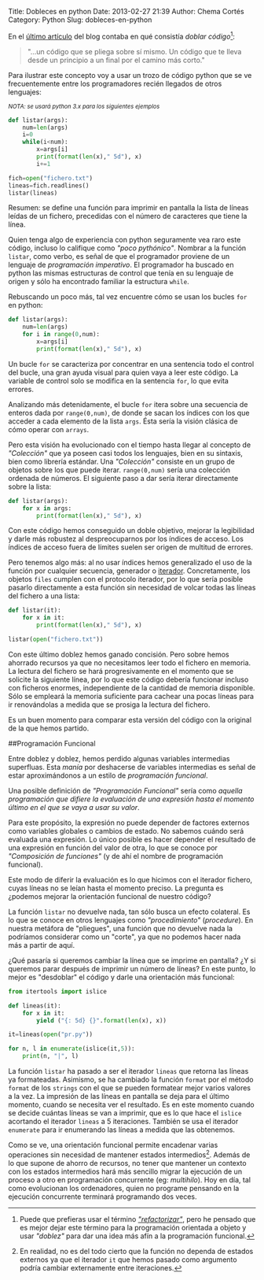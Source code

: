 Title: Dobleces en python
Date: 2013-02-27 21:39
Author: Chema Cortés
Category: Python
Slug: dobleces-en-python

En el [último artículo][1] del blog contaba en qué consistía *doblar código*[^1]:

> "...un código que se pliega sobre sí mismo. Un código que te
> lleva desde un principio a un final por el camino más corto."
	
Para ilustrar este concepto voy a usar un trozo de código python que se ve frecuentemente entre los programadores recién llegados de otros lenguajes:

<sub><em>NOTA: se usará python 3.x para los siguientes ejemplos</em></sub>

```python
def listar(args):
    num=len(args)
    i=0
    while(i<num):
        x=args[i]
        print(format(len(x)," 5d"), x)
        i+=1

fich=open("fichero.txt")
lineas=fich.readlines()
listar(lineas)
```

Resumen: se define una función para imprimir en pantalla la lista de líneas leídas de un fichero, precedidas con el número de caracteres que tiene la línea.

Quien tenga algo de experiencia con python seguramente vea raro este código, incluso lo califique como *"poco pythónico"*. Nombrar a la función `listar`, como verbo, es señal de que el programador proviene de un lenguaje de *programación imperativo*. El programador ha buscado en python las mismas estructuras de control que tenía en su lenguaje de origen y sólo ha encontrado familiar la estructura `while`.

Rebuscando un poco más, tal vez encuentre cómo se usan los bucles `for` en python:

```python
def listar(args):
    num=len(args)
    for i in range(0,num):
        x=args[i]
        print(format(len(x)," 5d"), x)
```

Un bucle `for` se caracteriza por concentrar en una sentencia todo el control del bucle, una gran ayuda visual para quien vaya a leer este código. La variable de control solo se modifica en la sentencia `for`, lo que evita errores.

Analizando más detenidamente, el bucle `for` itera sobre una secuencia de enteros dada por `range(0,num)`, de donde se sacan los índices con los que acceder a cada elemento de la lista `args`. Ésta sería la visión clásica de cómo operar con `arrays`.

Pero esta visión ha evolucionado con el tiempo hasta llegar al concepto de *"Colección"* que ya poseen casi todos los lenguajes, bien en su sintaxis, bien como librería estándar. Una *"Colección"* consiste en un grupo de objetos sobre los que puede iterar. `range(0,num)` sería una colección ordenada de números. El siguiente paso a dar sería iterar directamente sobre la lista:

```python
def listar(args):
    for x in args:
        print(format(len(x)," 5d"), x)
```

Con este código hemos conseguido un doble objetivo, mejorar la legibilidad y darle más robustez al despreocuparnos por los índices de acceso. Los índices de acceso fuera de límites suelen ser origen de multitud de errores.

Pero tenemos algo más: al no usar índices hemos generalizado el uso de la función por cualquier secuencia, generador o [iterador][3]. Concretamente, los objetos `files` cumplen con el protocolo iterador, por lo que sería posible pasarlo directamente a esta función sin necesidad de volcar todas las líneas del fichero a una lista:

```python
def listar(it):
    for x in it:
        print(format(len(x)," 5d"), x)

listar(open("fichero.txt"))
```

Con este último doblez hemos ganado concisión. Pero sobre hemos ahorrado recursos ya que no necesitamos leer todo el fichero en memoria. La lectura del fichero se hará progresivamente en el momento que se solicite la siguiente línea, por lo que este código debería funcionar incluso con ficheros enormes, independiente de la cantidad de memoria disponible. Sólo se empleará la memoria suficiente para cachear una pocas líneas para ir renovándolas a medida que se prosiga la lectura del fichero.

Es un buen momento para comparar esta versión del código con la original de la que hemos partido.

##Programación Funcional

Entre doblez y doblez, hemos perdido algunas variables intermedias superfluas. Esta *manía* por deshacerse de variables intermedias es señal de estar aproximándonos a un estilo de *programación funcional*.

Una posible definición de *"Programación Funcional"* sería como *aquella programación que difiere la evaluación de una expresión hasta el momento último en el que se vaya a usar su valor*.

Para este propósito, la expresión no puede depender de factores externos como variables globales o cambios de estado. No sabemos cuándo será evaluada una expresión. Lo único posible es hacer depender el resultado de una expresión en función del valor de otra, lo que se conoce por *"Composición de funciones"* (y de ahí el nombre de programación funcional).

Este modo de diferir la evaluación es lo que hicimos con el iterador fichero, cuyas líneas no se leían hasta el momento preciso. La pregunta es ¿podemos mejorar la orientación funcional de nuestro código?

La función `listar` no devuelve nada, tan sólo busca un efecto colateral. Es lo que se conoce en otros lenguajes como *"procedimiento"* (*procedure*). En nuestra metáfora de "pliegues", una función que no devuelve nada la podríamos considerar como un "corte", ya que no podemos hacer nada más a partir de aquí.

¿Qué pasaría si queremos cambiar la línea que se imprime en pantalla? ¿Y si queremos parar después de imprimir un número de líneas? En este punto, lo mejor es "desdoblar" el código y darle una orientación más funcional:

```python
from itertools import islice

def lineas(it):
    for x in it:
        yield ("{: 5d} {}".format(len(x), x))

it=lineas(open("pr.py"))

for n, l in enumerate(islice(it,5)):
    print(n, "|", l)
```

La función `listar` ha pasado a ser el iterador `lineas` que retorna las líneas ya formateadas. Asimismo, se ha cambiado la función `format` por el método `format` de los `strings` con el que se pueden formatear mejor varios valores a la vez. La impresión de las líneas en pantalla se deja para el último momento, cuando se necesita ver el resultado. Es en este momento cuando se decide cuántas líneas se van a imprimir, que es lo que hace el `islice` acortando el iterador `lineas` a 5 iteraciones. También se usa el iterador `enumerate` para ir enumerando las líneas a medida que las obtenemos.

Como se ve, una orientación funcional permite encadenar varias operaciones sin necesidad de mantener estados intermedios[^2]. Además de lo que supone de ahorro de recursos, no tener que mantener un contexto con los estados intermedios hará más sencillo migrar la ejecución de un proceso a otro en programación concurrente (eg: *multihilo*). Hoy en día, tal como evolucionan los ordenadores, quien no programe pensando en la ejecución concurrente terminará programando dos veces.


[^1]: Puede que prefieras usar el término [*"refactorizar"*][2], pero he pensado que es mejor dejar este término para la programación orientada a objeto y usar *"doblez"* para dar una idea más afín a la programación funcional.
[^2]: En realidad, no es del todo cierto que la función no dependa de estados externos ya que el iterador `it` que hemos pasado como argumento podría cambiar externamente entre iteraciones.

[1]: {filename}collage-vs-origami.md "Collage vs. Origami"
[2]: http://es.wikipedia.org/wiki/Refactorización "Refactorización"
[3]: http://docs.python.org/3/library/stdtypes.html#iterator-types "Tipo iterador"
